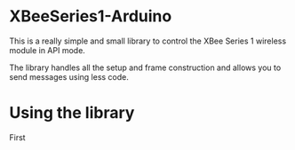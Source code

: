 XBeeSeries1-Arduino
===================

This is a really simple and small library to control the
XBee Series 1 wireless module in API mode.

The library handles all the setup and frame construction
and allows you to send messages using less code.


Using the library
===================

First


